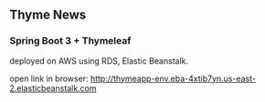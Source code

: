 ## Thyme News

### Spring Boot 3 + Thymeleaf

deployed on AWS using RDS, Elastic Beanstalk.

open link in browser:
http://thymeapp-env.eba-4xtib7yn.us-east-2.elasticbeanstalk.com
